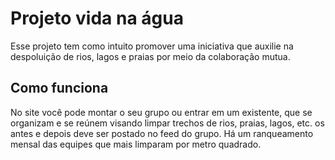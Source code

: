 <h1>Projeto vida na água</h1>

Esse projeto tem como intuito promover uma iniciativa que auxilie na despoluição de rios, lagos e praias por meio da colaboração mutua.
<h2>Como funciona</h2>
<p>No site você pode montar o seu grupo ou entrar em um existente, que se organizam e se reúnem visando limpar trechos de rios, praias, lagos, etc.
os antes e depois deve ser postado no feed do grupo. Há um ranqueamento mensal das equipes que mais limparam por metro quadrado.
</p>
